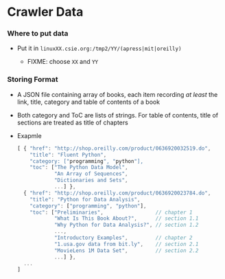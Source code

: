 Crawler Data
=====
### Where to put data
- Put it in `linuxXX.csie.org:/tmp2/YY/(apress|mit|oreilly)`

    * FIXME: choose `XX` and `YY`

### Storing Format

- A JSON file containing array of books, each item recording *at least* the link, title, category and table of contents of a book

- Both category and ToC are lists of strings. For table of contents, title of sections are treated as title of chapters

- Exapmle

    ```javascript
    [ { "href": "http://shop.oreilly.com/product/0636920032519.do",
        "title": "Fluent Python",
        "category: ["programming", "python"],
        "toc": ["The Python Data Model",
                "An Array of Sequences",
                "Dictionaries and Sets",
                ...] },
      { "href": "http://shop.oreilly.com/product/0636920023784.do",
        "title": "Python for Data Analysis",
        "category": ["programming", "python"],
        "toc": ["Preliminaries",                 // chapter 1
                "What Is This Book About?",      // section 1.1
                "Why Python for Data Analysis?", // section 1.2
                ...,
                "Introductory Examples",         // chapter 2
                "1.usa.gov data from bit.ly",    // section 2.1
                "MovieLens 1M Data Set",         // section 2.2
                ...] },
      ...
    ]
    ```
